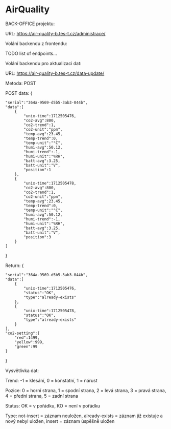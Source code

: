 # AirQuality

BACK-OFFICE projektu:

URL:
https://air-quality-b.tes-t.cz/administrace/

Volání backendu z frontendu:

TODO list of endpoints...

Volání backendu pro aktualizaci dat:

URL: 
https://air-quality-b.tes-t.cz/data-update/

Metoda: 
POST

POST data: 
{

    "serial":"364a-9569-d5b5-3ab3-044b",
    "data":[
        {
            "unix-time":1712505476,
            "co2-avg":800,
            "co2-trend":1,
            "co2-unit":"ppm",
            "temp-avg":23.45,
            "temp-trend":0,
            "temp-unit":"°C",
            "humi-avg":50.12,
            "humi-trend":-1,
            "humi-unit":"%RH",
            "batt-avg":3.25,
            "batt-unit":"V",
            "position":1
        },
        {
            "unix-time":1712505478,
            "co2-avg":800,
            "co2-trend":1,
            "co2-unit":"ppm",
            "temp-avg":23.45,
            "temp-trend":0,
            "temp-unit":"°C",
            "humi-avg":50.12,
            "humi-trend":-1,
            "humi-unit":"%RH",
            "batt-avg":3.25,
            "batt-unit":"V",
            "position":3
        }
    ]

}

Return:
{

    "serial":"364a-9569-d5b5-3ab3-044b",
    "data":[
        {
            "unix-time":1712505476,
            "status":"OK",
            "type":"already-exists"
        },
        {
            "unix-time":1712505478,
            "status":"OK",
            "type":"already-exists"
        }
    ],
    "co2-setting":{
        "red":1499,
        "yellow":999,
        "green":99
    }

}

Vysvětlivka dat:

Trend: -1 = klesání, 0 = konstatní, 1 = nárust

Pozice: 0 = horní strana, 1 = spodní strana, 2 = levá strana, 3 = pravá strana, 4 = přední strana, 5 = zadní strana

Status: OK = v pořádku, KO = není v pořádku

Type: not-insert = záznam neuložen, already-exists = záznam již existuje a nový nebyl uložen, insert = záznam úspěšně uložen
